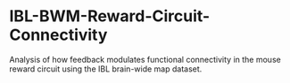 # IBL-BWM-Reward-Circuit-Connectivity
Analysis of how feedback modulates functional connectivity in the mouse reward circuit using the IBL brain-wide map dataset.
